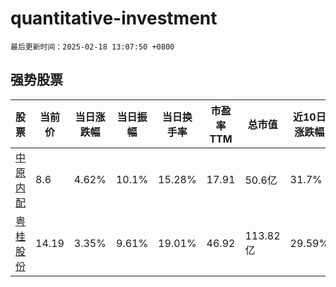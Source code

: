 # quantitative-investment

`最后更新时间：2025-02-18 13:07:50 +0800`

## 强势股票

|股票|当前价|当日涨跌幅|当日振幅|当日换手率|市盈率TTM|总市值|近10日涨跌幅|
|----|----|----|----|----|----|----|----|
|[中原内配](https://xueqiu.com/S/SZ002448)|8.6|4.62%|10.1%|15.28%|17.91|50.6亿|31.7%|
|[粤桂股份](https://xueqiu.com/S/SZ000833)|14.19|3.35%|9.61%|19.01%|46.92|113.82亿|29.59%|
